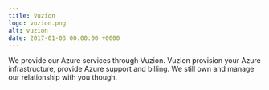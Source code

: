 ```yaml
---
title: Vuzion
logo: vuzion.png
alt: vuzion
date: 2017-01-03 00:00:00 +0000
---
```


We provide our Azure services through Vuzion. Vuzion provision your Azure infrastructure, provide Azure support and billing.  We still own and manage our relationship with you though.

